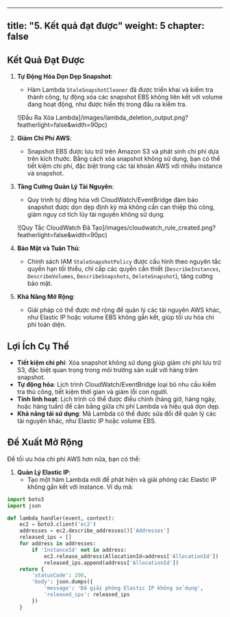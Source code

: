 ---

title: "5. Kết quả đạt được"
weight: 5
chapter: false
--------------

## Kết Quả Đạt Được

1. **Tự Động Hóa Dọn Dẹp Snapshot**:
   - Hàm Lambda `StaleSnapshotCleaner` đã được triển khai và kiểm tra thành công, tự động xóa các snapshot EBS không liên kết với volume đang hoạt động, như được hiển thị trong đầu ra kiểm tra.

   ![Đầu Ra Xóa Lambda]/images/lambda_deletion_output.png?featherlight=false&width=90pc)

2. **Giảm Chi Phí AWS**:
   - Snapshot EBS được lưu trữ trên Amazon S3 và phát sinh chi phí dựa trên kích thước. Bằng cách xóa snapshot không sử dụng, bạn có thể tiết kiệm chi phí, đặc biệt trong các tài khoản AWS với nhiều instance và snapshot.

3. **Tăng Cường Quản Lý Tài Nguyên**:
   - Quy trình tự động hóa với CloudWatch/EventBridge đảm bảo snapshot được dọn dẹp định kỳ mà không cần can thiệp thủ công, giảm nguy cơ tích lũy tài nguyên không sử dụng.

   ![Quy Tắc CloudWatch Đã Tạo]/images/cloudwatch_rule_created.png?featherlight=false&width=90pc)

4. **Bảo Mật và Tuân Thủ**:
   - Chính sách IAM `StaleSnapshotPolicy` được cấu hình theo nguyên tắc quyền hạn tối thiểu, chỉ cấp các quyền cần thiết (`DescribeInstances`, `DescribeVolumes`, `DescribeSnapshots`, `DeleteSnapshot`), tăng cường bảo mật.

5. **Khả Năng Mở Rộng**:
   - Giải pháp có thể được mở rộng để quản lý các tài nguyên AWS khác, như Elastic IP hoặc volume EBS không gắn kết, giúp tối ưu hóa chi phí toàn diện.

## Lợi Ích Cụ Thể

- **Tiết kiệm chi phí**: Xóa snapshot không sử dụng giúp giảm chi phí lưu trữ S3, đặc biệt quan trọng trong môi trường sản xuất với hàng trăm snapshot.
- **Tự động hóa**: Lịch trình CloudWatch/EventBridge loại bỏ nhu cầu kiểm tra thủ công, tiết kiệm thời gian và giảm lỗi con người.
- **Tính linh hoạt**: Lịch trình có thể được điều chỉnh (hàng giờ, hàng ngày, hoặc hàng tuần) để cân bằng giữa chi phí Lambda và hiệu quả dọn dẹp.
- **Khả năng tái sử dụng**: Mã Lambda có thể được sửa đổi để quản lý các tài nguyên khác, như Elastic IP hoặc volume EBS.

## Đề Xuất Mở Rộng

Để tối ưu hóa chi phí AWS hơn nữa, bạn có thể:

1. **Quản Lý Elastic IP**:
   - Tạo một hàm Lambda mới để phát hiện và giải phóng các Elastic IP không gắn kết với instance. Ví dụ mã:

```python
import boto3
import json

def lambda_handler(event, context):
    ec2 = boto3.client('ec2')
    addresses = ec2.describe_addresses()['Addresses']
    released_ips = []
    for address in addresses:
        if 'InstanceId' not in address:
            ec2.release_address(AllocationId=address['AllocationId'])
            released_ips.append(address['AllocationId'])
    return {
        'statusCode': 200,
        'body': json.dumps({
            'message': 'Đã giải phóng Elastic IP không sử dụng',
            'released_ips': released_ips
        })
    }